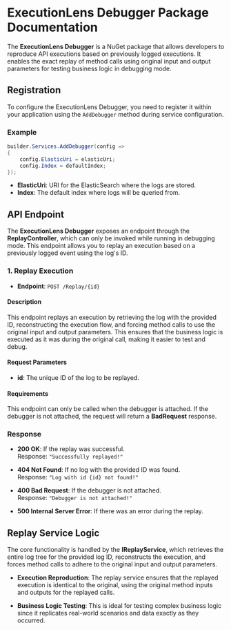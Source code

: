 # ExecutionLens Debugger Package Documentation

The **ExecutionLens Debugger** is a NuGet package that allows developers to reproduce API executions based on previously logged executions. It enables the exact replay of method calls using original input and output parameters for testing business logic in debugging mode.

## Registration

To configure the ExecutionLens Debugger, you need to register it within your application using the `AddDebugger` method during service configuration.

### Example

```csharp
builder.Services.AddDebugger(config =>
{
    config.ElasticUri = elasticUri;
    config.Index = defaultIndex;
});
```

- **ElasticUri**: URI for the ElasticSearch where the logs are stored.
- **Index**: The default index where logs will be queried from.

## API Endpoint

The **ExecutionLens Debugger** exposes an endpoint through the **ReplayController**, which can only be invoked while running in debugging mode. This endpoint allows you to replay an execution based on a previously logged event using the log's ID.

### 1. Replay Execution

- **Endpoint**: `POST /Replay/{id}`

#### Description

This endpoint replays an execution by retrieving the log with the provided ID, reconstructing the execution flow, and forcing method calls to use the original input and output parameters. This ensures that the business logic is executed as it was during the original call, making it easier to test and debug.

#### Request Parameters

- **id**: The unique ID of the log to be replayed.

#### Requirements

This endpoint can only be called when the debugger is attached. If the debugger is not attached, the request will return a **BadRequest** response.

### Response

- **200 OK**: If the replay was successful.  
  Response: `"Successfully replayed!"`

- **404 Not Found**: If no log with the provided ID was found.  
  Response: `"Log with id {id} not found!"`

- **400 Bad Request**: If the debugger is not attached.  
  Response: `"Debugger is not attached!"`

- **500 Internal Server Error**: If there was an error during the replay.

## Replay Service Logic

The core functionality is handled by the **IReplayService**, which retrieves the entire log tree for the provided log ID, reconstructs the execution, and forces method calls to adhere to the original input and output parameters.

- **Execution Reproduction**: The replay service ensures that the replayed execution is identical to the original, using the original method inputs and outputs for the replayed calls.

- **Business Logic Testing**: This is ideal for testing complex business logic since it replicates real-world scenarios and data exactly as they occurred.
